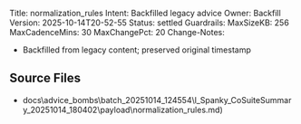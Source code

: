 Title: normalization_rules
Intent: Backfilled legacy advice
Owner: Backfill
Version: 2025-10-14T20-52-55
Status: settled
Guardrails:
  MaxSizeKB: 256
  MaxCadenceMins: 30
  MaxChangePct: 20
Change-Notes:
  - Backfilled from legacy content; preserved original timestamp

## Source Files
- docs\advice_bombs\batch_20251014_124554\l_Spanky_CoSuiteSummary_20251014_180402\payload\normalization_rules.md)
